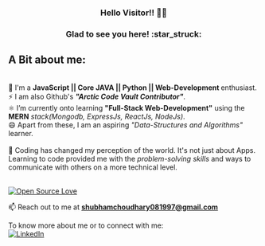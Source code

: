 <h3 align="center"> Hello Visitor!! 👋🏻</h3>

<h3 align="center">Glad to see you here! :star_struck:</h3>
<h2>A Bit about me:</h2><br>
                🔭 I'm a <strong>JavaScript || Core JAVA || Python || Web-Development </strong>enthusiast.<br>
                ⚡ I am also Github's <strong><em>"Arctic Code Vault Contributor"</em></strong>.<br>
                ⚛️ I’m currently onto learning <strong>"Full-Stack Web-Development"</strong> using the <strong>MERN</strong><em> stack(Mongodb, ExpressJs, ReactJs, NodeJs)</em>.<br>
                😄 Apart from these, I am an aspiring <em>"Data-Structures and Algorithms"</em> learner.<br><br>
                👯 Coding has changed my perception of the world. It's not just about Apps. Learning to code provided me with the <i>problem-solving skills</i> and ways to communicate with others on a more technical level.<br><br> 
                
<!-- Most Languages Used <img align="left" src="https://github-readme-stats.vercel.app/api/top-langs/?username=1Canis-Lupus1&layout=compact&hide=html&theme=radical" alt="1Canis-Lupus1" /> -->

<!-- Github Stats <img align="center" src="https://github-readme-stats.vercel.app/api?username=1Canis-Lupus1&show_icons=true&theme=radical" alt="1Canis-Lupus1" /> -->

[![Open Source Love](https://badges.frapsoft.com/os/v2/open-source.svg?v=103)](https://github.com/1Canis-Lupus1)<br/>

📫 Reach out to me at **shubhamchoudhary081997@gmail.com**

To know more about me or to connect with me:
<br>
<a href="https://www.linkedin.com/in/shubham-choudhary-8457a9141/" target="_blank"><img src="https://img.shields.io/badge/LinkedIn-%230077B5.svg?&style=flat-square&logo=linkedin&logoColor=white" alt="LinkedIn"></a><br>




<!--
**1Canis-Lupus1/1Canis-Lupus1** is a ✨ _special_ ✨ repository because its `README.md` (this file) appears on your GitHub profile.

Here are some ideas to get you started:

- 🔭 I’m currently working on ...
- 🌱 I’m currently learning ...
- 👯 I’m looking to collaborate on ...
- 🤔 I’m looking for help with ...
- 💬 Ask me about ...
- 📫 How to reach me: ...
- 😄 Pronouns: ...
- ⚡ Fun fact: ...
-->
